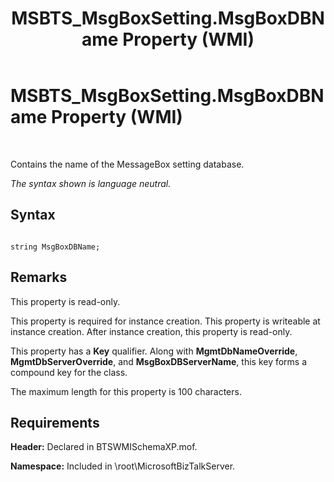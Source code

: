 ﻿---
title: MSBTS_MsgBoxSetting.MsgBoxDBName Property (WMI)
TOCTitle: MSBTS_MsgBoxSetting.MsgBoxDBName Property (WMI)
ms:assetid: 61484743-9e16-465b-be0e-c085f82a3ce3
ms:mtpsurl: https://msdn.microsoft.com/en-us/library/Aa560455(v=BTS.80)
ms:contentKeyID: 51528435
ms.date: 08/30/2017
mtps_version: v=BTS.80
---

# MSBTS\_MsgBoxSetting.MsgBoxDBName Property (WMI)

 

Contains the name of the MessageBox setting database.

*The syntax shown is language neutral.*

## Syntax

``` 
  
string MsgBoxDBName;  
```

## Remarks

This property is read-only.

This property is required for instance creation. This property is writeable at instance creation. After instance creation, this property is read-only.

This property has a **Key** qualifier. Along with **MgmtDbNameOverride**, **MgmtDbServerOverride**, and **MsgBoxDBServerName**, this key forms a compound key for the class.

The maximum length for this property is 100 characters.

## Requirements

**Header:** Declared in BTSWMISchemaXP.mof.

**Namespace:** Included in \\root\\MicrosoftBizTalkServer.

